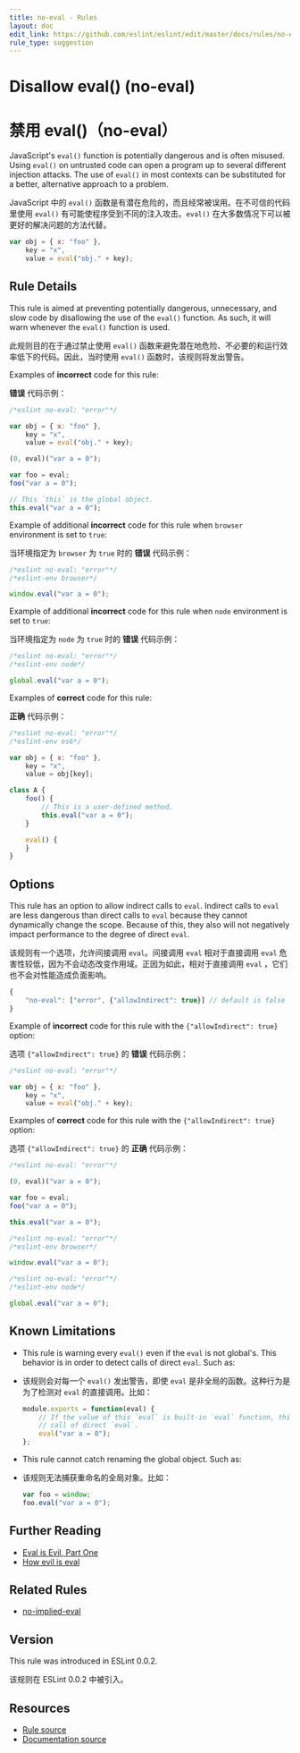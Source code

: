 ```yaml
---
title: no-eval - Rules
layout: doc
edit_link: https://github.com/eslint/eslint/edit/master/docs/rules/no-eval.md
rule_type: suggestion
---
```

<!-- Note: No pull requests accepted for this file. See README.md in the root directory for details. -->

# Disallow eval() (no-eval)

# 禁用 eval()（no-eval）

JavaScript's `eval()` function is potentially dangerous and is often misused. Using `eval()` on untrusted code can open a program up to several different injection attacks. The use of `eval()` in most contexts can be substituted for a better, alternative approach to a problem.

JavaScript 中的 `eval()` 函数是有潜在危险的，而且经常被误用。在不可信的代码里使用 `eval()` 有可能使程序受到不同的注入攻击。`eval()` 在大多数情况下可以被更好的解决问题的方法代替。

```js
var obj = { x: "foo" },
    key = "x",
    value = eval("obj." + key);
```

## Rule Details

This rule is aimed at preventing potentially dangerous, unnecessary, and slow code by disallowing the use of the `eval()` function. As such, it will warn whenever the `eval()` function is used.

此规则目的在于通过禁止使用 `eval()` 函数来避免潜在地危险、不必要的和运行效率低下的代码。因此，当时使用 `eval()` 函数时，该规则将发出警告。

Examples of **incorrect** code for this rule:

**错误** 代码示例：

```js
/*eslint no-eval: "error"*/

var obj = { x: "foo" },
    key = "x",
    value = eval("obj." + key);

(0, eval)("var a = 0");

var foo = eval;
foo("var a = 0");

// This `this` is the global object.
this.eval("var a = 0");
```

Example of additional **incorrect** code for this rule when `browser` environment is set to `true`:

当环境指定为 `browser` 为  `true` 时的 **错误** 代码示例：

```js
/*eslint no-eval: "error"*/
/*eslint-env browser*/

window.eval("var a = 0");
```

Example of additional **incorrect** code for this rule when `node` environment is set to `true`:

当环境指定为 `node` 为  `true` 时的 **错误** 代码示例：

```js
/*eslint no-eval: "error"*/
/*eslint-env node*/

global.eval("var a = 0");
```

Examples of **correct** code for this rule:

**正确** 代码示例：

```js
/*eslint no-eval: "error"*/
/*eslint-env es6*/

var obj = { x: "foo" },
    key = "x",
    value = obj[key];

class A {
    foo() {
        // This is a user-defined method.
        this.eval("var a = 0");
    }

    eval() {
    }
}
```

## Options

This rule has an option to allow indirect calls to `eval`.
Indirect calls to `eval` are less dangerous than direct calls to `eval` because they cannot dynamically change the scope. Because of this, they also will not negatively impact performance to the degree of direct `eval`.


该规则有一个选项，允许间接调用 `eval`。间接调用 `eval` 相对于直接调用 `eval` 危害性较低，因为不会动态改变作用域。正因为如此，相对于直接调用 `eval` ，它们也不会对性能造成负面影响。

```js
{
    "no-eval": ["error", {"allowIndirect": true}] // default is false
}
```

Example of **incorrect** code for this rule with the `{"allowIndirect": true}` option:

选项 `{"allowIndirect": true}` 的 **错误** 代码示例：

```js
/*eslint no-eval: "error"*/

var obj = { x: "foo" },
    key = "x",
    value = eval("obj." + key);
```

Examples of **correct** code for this rule with the `{"allowIndirect": true}` option:

选项 `{"allowIndirect": true}` 的 **正确** 代码示例：

```js
/*eslint no-eval: "error"*/

(0, eval)("var a = 0");

var foo = eval;
foo("var a = 0");

this.eval("var a = 0");
```

```js
/*eslint no-eval: "error"*/
/*eslint-env browser*/

window.eval("var a = 0");
```

```js
/*eslint no-eval: "error"*/
/*eslint-env node*/

global.eval("var a = 0");
```

## Known Limitations

* This rule is warning every `eval()` even if the `eval` is not global's. This behavior is in order to detect calls of direct `eval`. Such as:
* 该规则会对每一个 `eval()` 发出警告，即使 `eval` 是非全局的函数。这种行为是为了检测对 `eval` 的直接调用。比如：

  ```js
  module.exports = function(eval) {
      // If the value of this `eval` is built-in `eval` function, this is a
      // call of direct `eval`.
      eval("var a = 0");
  };
  ```

* This rule cannot catch renaming the global object. Such as:
* 该规则无法捕获重命名的全局对象。比如：

  ```js
  var foo = window;
  foo.eval("var a = 0");
  ```

## Further Reading

* [Eval is Evil, Part One](https://blogs.msdn.com/b/ericlippert/archive/2003/11/01/53329.aspx)
* [How evil is eval](https://javascriptweblog.wordpress.com/2010/04/19/how-evil-is-eval/)

## Related Rules

* [no-implied-eval](no-implied-eval)

## Version

This rule was introduced in ESLint 0.0.2.

该规则在 ESLint 0.0.2 中被引入。

## Resources

* [Rule source](https://github.com/eslint/eslint/tree/master/lib/rules/no-eval.js)
* [Documentation source](https://github.com/eslint/eslint/tree/master/docs/rules/no-eval.md)
